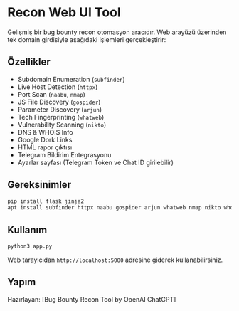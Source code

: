 # Recon Web UI Tool

Gelişmiş bir bug bounty recon otomasyon aracıdır. Web arayüzü üzerinden tek domain girdisiyle aşağıdaki işlemleri gerçekleştirir:

## Özellikler

- Subdomain Enumeration (`subfinder`)
- Live Host Detection (`httpx`)
- Port Scan (`naabu`, `nmap`)
- JS File Discovery (`gospider`)
- Parameter Discovery (`arjun`)
- Tech Fingerprinting (`whatweb`)
- Vulnerability Scanning (`nikto`)
- DNS & WHOIS Info
- Google Dork Links
- HTML rapor çıktısı
- Telegram Bildirim Entegrasyonu
- Ayarlar sayfası (Telegram Token ve Chat ID girilebilir)

## Gereksinimler

```bash
pip install flask jinja2
apt install subfinder httpx naabu gospider arjun whatweb nmap nikto whois dnsutils
```

## Kullanım

```bash
python3 app.py
```

Web tarayıcıdan `http://localhost:5000` adresine giderek kullanabilirsiniz.

## Yapım

Hazırlayan: [Bug Bounty Recon Tool by OpenAI ChatGPT]